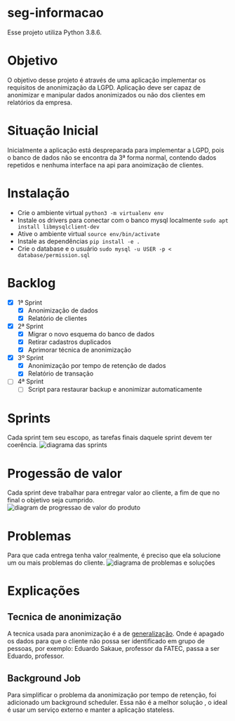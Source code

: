 # seg-informacao
Esse projeto utiliza Python 3.8.6. 

# Objetivo
O objetivo desse projeto é através de uma aplicação implementar os requisitos de anonimização da LGPD. Aplicação deve ser capaz de anonimizar e manipular dados anonimizados ou não dos clientes em relatórios da empresa.

# Situação Inicial
Inicialmente a aplicação está despreparada para implementar a LGPD, pois o banco de dados não se encontra da 3ª forma normal, contendo dados repetidos e nenhuma interface na api para anoimização de clientes.

# Instalação
* Crie o ambiente virtual `python3 -m virtualenv env`
* Instale os drivers para conectar com o banco mysql localmente `sudo apt install libmysqlclient-dev`
* Ative o ambiente virtual `source env/bin/activate`
* Instale as dependências `pip install -e .`
* Crie o database e o usuário `sudo mysql -u USER -p < database/permission.sql`
# Backlog
 - [x] 1ª Sprint
   * [x] Anonimização de dados 
   * [x] Relatório de clientes 
 - [x] 2ª Sprint
   * [x] Migrar o novo esquema do banco de dados
   * [x] Retirar cadastros duplicados
   * [x] Aprimorar técnica de anonimização
 - [x] 3º Sprint
   * [x] Anonimização por tempo de retenção de dados
   * [x] Relatório de transação
 - [ ] 4ª Sprint
   *  [ ] Script para restaurar backup e anonimizar automaticamente

# Sprints
Cada sprint tem seu escopo, as tarefas finais daquele sprint devem ter coerência.
![diagrama das sprints](https://raw.githubusercontent.com/isabellefo/seg-informacao/main/docs/SPRINTS.png)

# Progessão de valor
Cada sprint deve trabalhar para entregar valor ao cliente, a fim de que no final o objetivo seja cumprido.
![diagram de progressao de valor do produto](https://raw.githubusercontent.com/isabellefo/seg-informacao/main/docs/progressao-de-valor.png)

# Problemas
Para que cada entrega tenha valor realmente, é preciso que ela solucione um ou mais problemas do cliente.
![diagrama de problemas e soluções](https://raw.githubusercontent.com/isabellefo/seg-informacao/main/docs/problemas-solucoes.png)

# Explicações

## Tecnica de anonimização
A tecnica usada para anonimização é a de [generalização](https://policies.google.com/technologies/anonymization?hl=pt-BR). Onde é apagado os dados para que o cliente não possa ser identificado em grupo de pessoas, por exemplo: Eduardo Sakaue, professor da FATEC, passa a ser Eduardo, professor.

## Background Job
Para simplificar o problema da anonimização por tempo de retenção, foi adicionado um background scheduler. Essa não é a melhor solução , o ideal é usar um serviço externo e manter a aplicação stateless.
 
